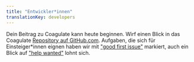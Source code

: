 ```yaml
---
title: "Entwickler*innen"
translationKey: developers
---
```


Dein Beitrag zu Coagulate kann heute beginnen.
Wirf einen Blick in das Coagulate [Repository auf GitHub.com](https://github.com/LGro/coagulate).
Aufgaben, die sich für Einsteiger*innen eignen haben wir mit ["good first issue"](https://github.com/LGro/coagulate/issues?q=is%3Aissue+is%3Aopen+label%3A%22good+first+issue%22) markiert, auch ein Blick auf ["help wanted"](https://github.com/LGro/coagulate/issues?q=is%3Aissue+is%3Aopen+label%3A%22help+wanted%22) lohnt sich.
